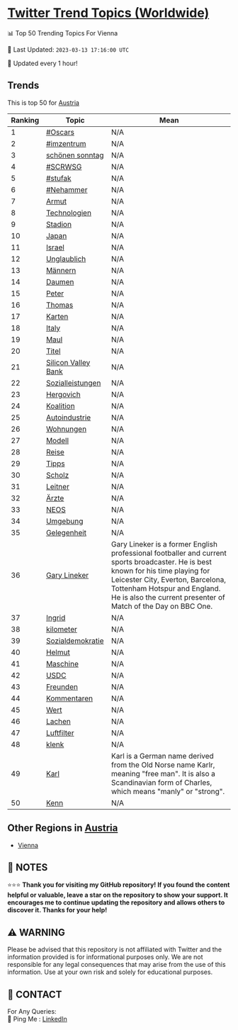 [Twitter Trend Topics (Worldwide)](https://github.com/ErcinDedeoglu/Twitter-Trend-Topics)
==========


📊 Top 50 Trending Topics For Vienna

📆 Last Updated: `2023-03-13 17:16:00 UTC`

🔧 Updated every 1 hour!


## Trends

This is top 50 for [Austria](</Austria>)

| Ranking | Topic | Mean |
| ------- | ------------ | ------------ |
| 1 | [#Oscars](http://twitter.com/search?q=%23Oscars) | N/A |
| 2 | [#imzentrum](http://twitter.com/search?q=%23imzentrum) | N/A |
| 3 | [schönen sonntag](http://twitter.com/search?q=sch%c3%b6nen+sonntag) | N/A |
| 4 | [#SCRWSG](http://twitter.com/search?q=%23SCRWSG) | N/A |
| 5 | [#stufak](http://twitter.com/search?q=%23stufak) | N/A |
| 6 | [#Nehammer](http://twitter.com/search?q=%23Nehammer) | N/A |
| 7 | [Armut](http://twitter.com/search?q=Armut) | N/A |
| 8 | [Technologien](http://twitter.com/search?q=Technologien) | N/A |
| 9 | [Stadion](http://twitter.com/search?q=Stadion) | N/A |
| 10 | [Japan](http://twitter.com/search?q=Japan) | N/A |
| 11 | [Israel](http://twitter.com/search?q=Israel) | N/A |
| 12 | [Unglaublich](http://twitter.com/search?q=Unglaublich) | N/A |
| 13 | [Männern](http://twitter.com/search?q=M%c3%a4nnern) | N/A |
| 14 | [Daumen](http://twitter.com/search?q=Daumen) | N/A |
| 15 | [Peter](http://twitter.com/search?q=Peter) | N/A |
| 16 | [Thomas](http://twitter.com/search?q=Thomas) | N/A |
| 17 | [Karten](http://twitter.com/search?q=Karten) | N/A |
| 18 | [Italy](http://twitter.com/search?q=Italy) | N/A |
| 19 | [Maul](http://twitter.com/search?q=Maul) | N/A |
| 20 | [Titel](http://twitter.com/search?q=Titel) | N/A |
| 21 | [Silicon Valley Bank](http://twitter.com/search?q=Silicon+Valley+Bank) | N/A |
| 22 | [Sozialleistungen](http://twitter.com/search?q=Sozialleistungen) | N/A |
| 23 | [Hergovich](http://twitter.com/search?q=Hergovich) | N/A |
| 24 | [Koalition](http://twitter.com/search?q=Koalition) | N/A |
| 25 | [Autoindustrie](http://twitter.com/search?q=Autoindustrie) | N/A |
| 26 | [Wohnungen](http://twitter.com/search?q=Wohnungen) | N/A |
| 27 | [Modell](http://twitter.com/search?q=Modell) | N/A |
| 28 | [Reise](http://twitter.com/search?q=Reise) | N/A |
| 29 | [Tipps](http://twitter.com/search?q=Tipps) | N/A |
| 30 | [Scholz](http://twitter.com/search?q=Scholz) | N/A |
| 31 | [Leitner](http://twitter.com/search?q=Leitner) | N/A |
| 32 | [Ärzte](http://twitter.com/search?q=%c3%84rzte) | N/A |
| 33 | [NEOS](http://twitter.com/search?q=NEOS) | N/A |
| 34 | [Umgebung](http://twitter.com/search?q=Umgebung) | N/A |
| 35 | [Gelegenheit](http://twitter.com/search?q=Gelegenheit) | N/A |
| 36 | [Gary Lineker](http://twitter.com/search?q=Gary+Lineker) | Gary Lineker is a former English professional footballer and current sports broadcaster. He is best known for his time playing for Leicester City, Everton, Barcelona, Tottenham Hotspur and England. He is also the current presenter of Match of the Day on BBC One. |
| 37 | [Ingrid](http://twitter.com/search?q=Ingrid) | N/A |
| 38 | [kilometer](http://twitter.com/search?q=kilometer) | N/A |
| 39 | [Sozialdemokratie](http://twitter.com/search?q=Sozialdemokratie) | N/A |
| 40 | [Helmut](http://twitter.com/search?q=Helmut) | N/A |
| 41 | [Maschine](http://twitter.com/search?q=Maschine) | N/A |
| 42 | [USDC](http://twitter.com/search?q=USDC) | N/A |
| 43 | [Freunden](http://twitter.com/search?q=Freunden) | N/A |
| 44 | [Kommentaren](http://twitter.com/search?q=Kommentaren) | N/A |
| 45 | [Wert](http://twitter.com/search?q=Wert) | N/A |
| 46 | [Lachen](http://twitter.com/search?q=Lachen) | N/A |
| 47 | [Luftfilter](http://twitter.com/search?q=Luftfilter) | N/A |
| 48 | [klenk](http://twitter.com/search?q=klenk) | N/A |
| 49 | [Karl](http://twitter.com/search?q=Karl) | Karl is a German name derived from the Old Norse name Karlr, meaning "free man". It is also a Scandinavian form of Charles, which means "manly" or "strong". |
| 50 | [Kenn](http://twitter.com/search?q=Kenn) | N/A |



## Other Regions in [Austria](</Austria>)

* [Vienna](</Austria/Vienna.md>)



## 📝 NOTES

⭐⭐⭐ **Thank you for visiting my GitHub repository! If you found the content helpful or valuable, leave a star on the repository to show your support. It encourages me to continue updating the repository and allows others to discover it. Thanks for your help!**


## ⚠️ WARNING

Please be advised that this repository is not affiliated with Twitter and the information provided is for informational purposes only. We are not responsible for any legal consequences that may arise from the use of this information. Use at your own risk and solely for educational purposes.


## 📨 CONTACT

 For Any Queries:  
            🏓 Ping Me : [LinkedIn](https://www.linkedin.com/in/ercindedeoglu/)
